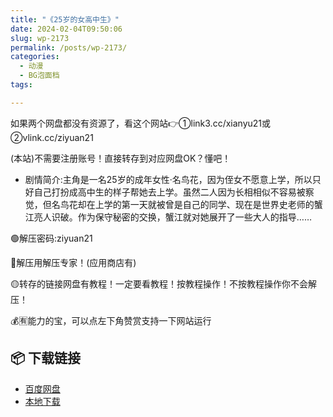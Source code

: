 ```yaml
---
title: "《25岁的女高中生》"
date: 2024-02-04T09:50:06
slug: wp-2173
permalink: /posts/wp-2173/
categories:
  - 动漫
  - BG泡面档
tags:

---
```


如果两个网盘都没有资源了，看这个网站👉①link3.cc/xianyu21或②vlink.cc/ziyuan21

(本站)不需要注册账号！直接转存到对应网盘OK？懂吧！

*   剧情简介:主角是一名25岁的成年女性·名鸟花，因为侄女不愿意上学，所以只好自己打扮成高中生的样子帮她去上学。虽然二人因为长相相似不容易被察觉，但名鸟花却在上学的第一天就被曾是自己的同学、现在是世界史老师的蟹江亮人识破。作为保守秘密的交换，蟹江就对她展开了一些大人的指导……

🟢解压密码:ziyuan21

🔵解压用解压专家！(应用商店有)

🟡转存的链接网盘有教程！一定要看教程！按教程操作！不按教程操作你不会解压！

💰🈶能力的宝，可以点左下角赞赏支持一下网站运行

## 📦 下载链接
- [百度网盘](https://blziyuan21.com/pay-download/2173?key=32fc5a7ade&down_id=0)
- [本地下载](https://blziyuan21.com/pay-download/2173?key=32fc5a7ade&down_id=1)

